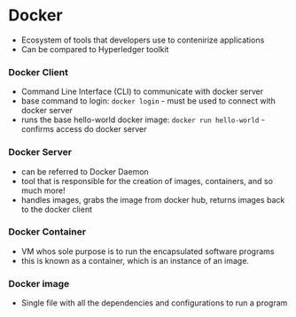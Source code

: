 # Docker

- Ecosystem of tools that developers use to contenirize applications
- Can be compared to Hyperledger toolkit

### Docker Client

- Command Line Interface (CLI) to communicate with docker server
- base command to login: `docker login` - must be used to connect with docker server
- runs the base hello-world docker image: `docker run hello-world` - confirms access do docker server

### Docker Server

- can be referred to Docker Daemon
- tool that is responsible for the creation of images, containers, and so much more!
- handles images, grabs the image from docker hub, returns images back to the docker client

### Docker Container

- VM whos sole purpose is to run the encapsulated software programs
- this is known as a container, which is an instance of an image.


### Docker image

- Single file with all the dependencies and configurations to run a program